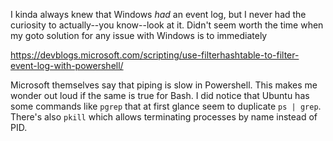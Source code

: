 I kinda always knew that Windows *had* an event log, but I never had the curiosity to actually--you know--look at it.  Didn't seem worth the time when my goto solution for any issue with Windows is to immediately 

https://devblogs.microsoft.com/scripting/use-filterhashtable-to-filter-event-log-with-powershell/

Microsoft themselves say that piping is slow in Powershell.  This makes me wonder out loud if the same is true for Bash.  I did notice that Ubuntu has some commands like `pgrep` that at first glance seem to duplicate `ps | grep`.  There's also `pkill` which allows terminating processes by name instead of PID.
